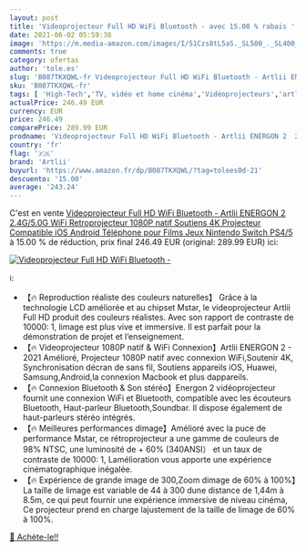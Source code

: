 ```yaml
---
layout: post
title: 'Videoprojecteur Full HD WiFi Bluetooth - avec 15.00 % rabais '
date: 2021-06-02 05:59:38
image: 'https://m.media-amazon.com/images/I/51Czs8tL5aS._SL500_._SL400_.jpg'
comments: true
category: ofertas
author: 'tole.es'
slug: 'B087TKXQWL-fr Videoprojecteur Full HD WiFi Bluetooth - Artlii ENERGON 2...'
sku: 'B087TKXQWL-fr'
tags: [ 'High-Tech','TV, vidéo et home cinéma','Vidéoprojecteurs','artlii', ]
actualPrice: 246.49 EUR
currency: EUR
price: 246.49
comparePrice: 289.99 EUR
prodname: 'Videoprojecteur Full HD WiFi Bluetooth - Artlii ENERGON 2  2.4G/5.0G WiFi  Retroprojecteur 1080P natif Soutiens 4K  Projecteur Compatible iOS  Android Téléphone pour Films Jeux Nintendo Switch PS4/5'
country: 'fr'
flag: '🇫🇷'
brand: 'Artlii'
buyurl: 'https://www.amazon.fr/dp/B087TKXQWL/?tag=tolees0d-21'
descuento: '15.00'
average: '243.24'
---
```


C'est en vente [Videoprojecteur Full HD WiFi Bluetooth - Artlii ENERGON 2  2.4G/5.0G WiFi  Retroprojecteur 1080P natif Soutiens 4K  Projecteur Compatible iOS  Android Téléphone pour Films Jeux Nintendo Switch PS4/5](https://www.amazon.fr/dp/B087TKXQWL/?tag=tolees0d-21)  à  15.00 % de réduction, prix final  246.49 EUR (original: 289.99 EUR) ici:

[![Videoprojecteur Full HD WiFi Bluetooth -](https://m.media-amazon.com/images/I/51Czs8tL5aS._SL500_._SL400_.jpg)](https://www.amazon.fr/dp/B087TKXQWL/?tag=tolees0d-21)

ℹ️:

- 【🔥 Reproduction réaliste des couleurs naturelles】 Grâce à la technologie LCD améliorée et au chipset Mstar, le videoprojecteur Artlii Full HD produit des couleurs réalistes. Avec son rapport de contraste de 10000: 1, limage est plus vive et immersive. Il est parfait pour la démonstration de projet et l’enseignement.
- 【🔥 Videoprojecteur 1080P natif & WiFi Connexion】Artlii ENERGON 2 - 2021 Amélioré, Projecteur 1080P natif avec connexion WiFi,Soutenir 4K, Synchronisation décran de sans fil, Soutiens appareils iOS, Huawei, Samsung,Android,la connexion Macbook et plus dappareils.
- 【🔥 Connexion Bluetooth & Son stéréo】Energon 2 vidéoprojecteur fournit une connexion WiFi et Bluetooth, compatible avec les écouteurs Bluetooth, Haut-parleur Bluetooth,Soundbar. Il dispose également de haut-parleurs stéréo intégrés.
- 【🔥 Meilleures performances dimage】Amélioré avec la puce de performance Mstar, ce rétroprojecteur a une gamme de couleurs de 98% NTSC, une luminosité de + 60% (340ANSI） et un taux de contraste de 10000: 1, Lamélioration vous apporte une expérience cinématographique inégalée.
- 【🔥 Expérience de grande image de 300,Zoom dimage de 60% à 100%】La taille de limage est variable de 44  à 300  dune distance de 1,44m à 8.5m, ce qui peut fournir une expérience immersive de niveau cinéma, Ce projecteur prend en charge lajustement de la taille de limage de 60% à 100%.

[🛒 Achète-le!!](https://www.amazon.fr/dp/B087TKXQWL/?tag=tolees0d-21)
